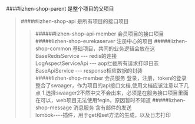 ####lizhen-shop-parent 是整个项目的父项目

>#####lizhen-shop-api 是所有项目的接口项目
>>######lizhen-shop-api-member 会员项目的接口项目
>#####lizhen-shop-eurekaserver 注册中心的项目
>#####lizhen-shop-common 基础项目，共同的业务逻辑会放在这
>>BaseRedisService --- redis的连接<br>
>>LogAspectServiceApi --- aop拦截所有请求打印日志<br>
>>BaseApiService --- response相应数据的封装<br>
>#####lizhen-shop-member 会员服务
>>登录，注册，token的登录
>>整合了swaager，作为项目的api接口文档,使用文档应该注意以下几点
>>1.选择swaager2不然中文不会出来，必须是在服务接口项目里面在可以，web项目无法使用fegin，原因暂时不知道
>#####lizhen-shop-message 消息服务
>>含有邮件的发送<br>
lombok----插件，用于get和set方法的生成，以及日志打印


       
     
      